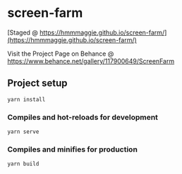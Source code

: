 # screen-farm

[Staged @ https://hmmmaggie.github.io/screen-farm/](https://hmmmaggie.github.io/screen-farm/)

Visit the Project Page on Behance @ https://www.behance.net/gallery/117900649/ScreenFarm

## Project setup

```
yarn install
```

### Compiles and hot-reloads for development

```
yarn serve
```

### Compiles and minifies for production

```
yarn build
```
